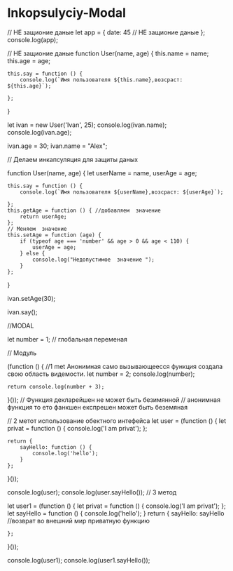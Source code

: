 # Inkopsulyciy-Modal


// НЕ защионие даные 
let app = {
    date: 45 // НЕ защионие даные 
};
console.log(app);

// НЕ защионие даные 
function User(name, age) {
    this.name = name;
    this.age = age;

    this.say = function () {
        console.log(`Имя пользователя ${this.name},возсраст: ${this.age}`);

    };
}

let ivan = new User('Ivan', 25);
console.log(ivan.name);
console.log(ivan.age);

ivan.age = 30;
ivan.name = "Alex";

// Делаем  инкапсуляция  для  защиты  даных

function User(name, age) {
    let userName = name,
     userAge = age;

    this.say = function () {
        console.log(`Имя пользователя ${userName},возсраст: ${userAge}`);

    };
    this.getAge = function () { //добавляем  значение 
        return userAge;
    };
    // Меняем  значение 
    this.setAge = function (age) {
        if (typeof age === 'number' && age > 0 && age < 110) {
            userAge = age;
        } else {
            console.log("Недопустимое  значение ");
        }
    };
}

ivan.setAge(30);

ivan.say();



//MODAL


let number = 1; // глобальная переменая

// Модуль

(function () {
    //1 met Анонимная само вызывающеесся  функция создала  свою  область  видемости.
    let number = 2;
    console.log(number);

    return console.log(number + 3);
}());
 // Функция декларейшен  не может быть безимянной 
 // анонимная функция  то  ето  фанкшен  експрешен может быть беземяная 


 // 2 метот использование  обектного интефейса 
let user = (function () {
    let privat = function () {
        console.log('I am privat');
    };

    return {
        sayHello: function () {
            console.log('hello');
        }
    };
}());

console.log(user);
console.log(user.sayHello());
// 3 метод 

let user1 = (function () {
    let privat = function () {
        console.log('I am privat');
    };
    let sayHello = function () {
        console.log('hello');
    }
    return {
        sayHello: sayHello //возврат  во  внешний мир  приватную  функцию
        
    };
}());

console.log(user1);
console.log(user1.sayHello());

